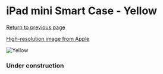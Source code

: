 # iPad mini Smart Case - Yellow

[Return to previous page](/ipad_mini)

[High-resolution image from Apple](https://store.storeimages.cdn-apple.com/8756/as-images.apple.com/is/ME708?wid=4500&hei=4500&fmt=png)

<div style="width: 384px"><img src="/everypreview/ME708.png" alt="Yellow"></div>

### Under construction
